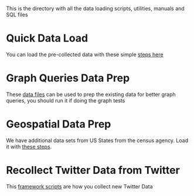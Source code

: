 This is the directory with all the data loading scripts, utilities, manuals and SQL files

# Quick Data Load 
You can load the pre-collected data with these simple [steps here](https://github.com/greenplum-db/gp-magic-query/blob/master/load-data-framework/load_sample_data.md)

# Graph Queries Data Prep
These [data files](https://github.com/greenplum-db/gp-magic-query/blob/master/load-data-framework/updates_for_graph.sql) can be used to prep the existing data for better graph queries, you should run it if doing the graph tests

# Geospatial Data Prep
We have additional data sets from US States from the census agency.  Load it with [these steps](https://github.com/greenplum-db/gp-magic-query/blob/master/load-data-framework/load_geo_usstates.md).

# Recollect Twitter Data from Twitter
This [framework scripts](https://github.com/greenplum-db/gp-magic-query/blob/master/load-data-framework/collect_from_source.md) are how you collect new Twitter Data
